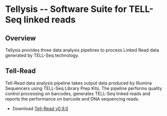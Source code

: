 # Tellysis -- Software Suite for TELL-Seq linked reads  

## Overview

Tellysis provides three data analysis pipelines to process Linked Read data generated by TELL-Seq technology.


## Tell-Read

Tell-Read data analysis pipeline takes output data produced by Illumina Sequencers using TELL-Seq Library Prep Kits. The pipeline performs quality control processing on barcodes, generates TELL-Seq linked reads and reports the performance on barcode and DNA sequencing reads.

* Download [Tell-Read v0.9.0](https://github.com/universalsequencing/tellysis/releases/download/0.9.0/tellread.tar.gz)

